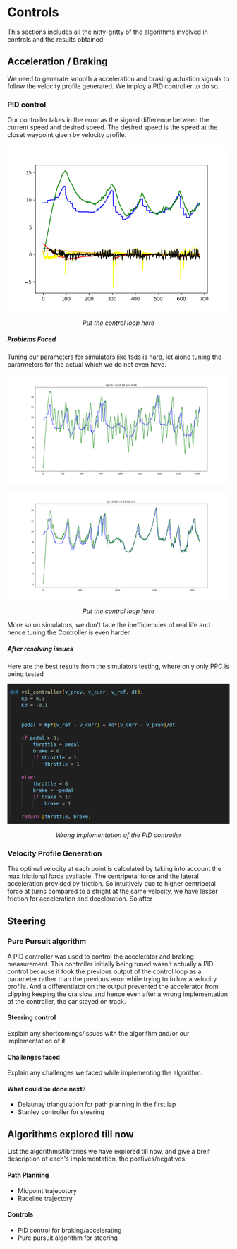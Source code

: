 # Controls
This sections includes all the nitty-gritty of the algorithms involved in controls and the results obtained

## Acceleration / Braking 

We need to generate smooth a acceleration and braking actuation signals to follow the velocity profile generated.
We imploy a PID controller to do so.


### PID control

Our controller takes in the error as the signed difference between the current speed and desired speed. The desired speed is the speed at the closet waypoint given by velocity profile.

![cartographer](lessssgo_corrected_kd.png)
*<center>Put the control loop here</center>*


##### Problems Faced
Tuning our parameters for simulators like fsds is hard, let alone tuning the pararmeters for the actual which we do not even have.

![cartographer](bad_tuning_part1.png)


![cartographer](final_1.png)
*<center>Put the control loop here</center>*

More so on simulators, we don't face the inefficiencies of real life and hence tuning the Controller is even harder.

##### After resolving issues
Here are the best results from the simulators testing, where only only PPC is being tested


![cartographer](old_controller.png)
*<center>Wrong implementation of the PID controller</center>*

### Velocity Profile Generation
The optimal velocity at each point is calculated by taking into account the max frictional force available. The centripetal force and the lateral acceleration provided by friction. So intuitively due to higher centripetal force at turns compared to a stright at the same velocity, we have lesser friction for acceleration and deceleration. So after 

## Steering

### Pure Pursuit algorithm
A PID controller was used to control the accelerator and braking measurement.
This controller initially being tuned wasn't actually a PID control because it took the previous output of the control loop as a parameter rather than the previous error while trying to follow a velocity profile. And a differentiator on the output prevented the accelerator from clipping keeping the cra slow and hence even after a wrong implementation of the controller, the car stayed on track.



#### Steering control
Explain any shortcomings/issues with the algorithm and/or our implementation of it.

#### Challenges faced
Explain any challenges we faced while implementing the algorithm.

#### What could be done next?
- Delaunay triangulation for path planning in the first lap
- Stanley controller for steering


## Algorithms explored till now
List the algorithms/libraries we have explored till now, and give a breif description of each's implementation, the postives/negatives.

#### Path Planning 
- Midpoint trajecotory
- Raceline trajectory


#### Controls
- PID control for braking/accelerating
- Pure pursuit algorithm for steering
